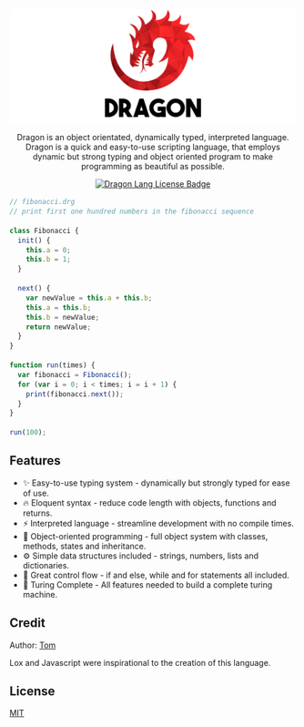 <div align="center">
  <img alt="Dragon Lang Logo" src="./docs/logo.png"></img>

  <p>Dragon is an object orientated, dynamically typed, interpreted language. Dragon is a quick and easy-to-use scripting language, that employs dynamic but strong typing and object oriented program to make programming as beautiful as possible.</p>

  <a href="./LICENSE">
    <img alt="Dragon Lang License Badge" src="https://img.shields.io/badge/license-MIT-blue"></img>
  </a>
</div>

```js
// fibonacci.drg
// print first one hundred numbers in the fibonacci sequence

class Fibonacci {
  init() {
    this.a = 0;
    this.b = 1;
  }

  next() {
    var newValue = this.a + this.b;
    this.a = this.b;
    this.b = newValue;
    return newValue;
  }
}

function run(times) {
  var fibonacci = Fibonacci();
  for (var i = 0; i < times; i = i + 1) {
    print(fibonacci.next());
  }
}

run(100);
```

## Features

- ✨ Easy-to-use typing system - dynamically but strongly typed for ease of use.
- 🔥 Eloquent syntax - reduce code length with objects, functions and returns.
- ⚡️ Interpreted language - streamline development with no compile times.
- 🔧 Object-oriented programming - full object system with classes, methods, states and inheritance.
- ⚙️ Simple data structures included - strings, numbers, lists and dictionaries.
- 🧠 Great control flow - if and else, while and for statements all included.
- 🤖 Turing Complete - All features needed to build a complete turing machine.

<!--
## Installation and Usage

You can install Dragon through the NPM:

```
$ npm i -g dragon-lang
```

Executing a file using Dragon:

```
$ dragon test.drg
```

Using the Dragon shell:

```
$ dragon
```
-->

## Credit

Author: [Tom](https://github.com/TomPrograms)

Lox and Javascript were inspirational to the creation of this language.

## License

[MIT](LICENSE)
